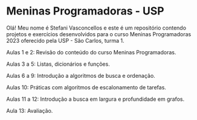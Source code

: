 # Meninas Programadoras - USP

Olá! Meu nome é Stefani Vasconcellos e este é um repositório contendo projetos e exercícios desenvolvidos para o curso Meninas Programadoras 2023 oferecido pela USP - São Carlos, turma 1.

Aulas 1 e 2: 
Revisão do conteúdo do curso Meninas Programadoras.

Aulas 3 a 5: 
Listas, dicionários e funções.

Aulas 6 a 9: 
Introdução a algoritmos de busca e ordenação.

Aulas 10: 
Práticas com algoritmos de escalonamento de tarefas.

Aulas 11 a 12: 
Introdução a busca em largura e profundidade em grafos.

Aula 13:
Avaliação.
